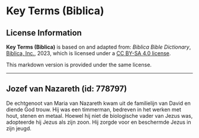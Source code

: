 # Key Terms (Biblica)

## License Information

**Key Terms (Biblica)** is based on and adapted from: _Biblica Bible Dictionary_, [Biblica, Inc.](https://www.biblica.com/), 2023, which is licensed under a [CC BY-SA 4.0 license](https://creativecommons.org/licenses/by-sa/4.0/legalcode.en).

This markdown version is provided under the same license.



--------------------------------

## Jozef van Nazareth (id: 778797)

De echtgenoot van Maria van Nazareth kwam uit de familielijn van David en diende God trouw. Hij was een timmerman, bedreven in het werken met hout, stenen en metaal. Hoewel hij niet de biologische vader van Jezus was, adopteerde hij Jezus als zijn zoon. Hij zorgde voor en beschermde Jezus in zijn jeugd.


